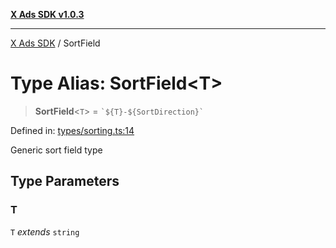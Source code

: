 [**X Ads SDK v1.0.3**](../README.md)

***

[X Ads SDK](../globals.md) / SortField

# Type Alias: SortField\<T\>

> **SortField**\<`T`\> = `` `${T}-${SortDirection}` ``

Defined in: [types/sorting.ts:14](https://github.com/kage1020/x-ads-sdk/blob/main/src/types/sorting.ts#L14)

Generic sort field type

## Type Parameters

### T

`T` *extends* `string`
